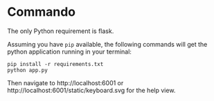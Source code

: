 # Commando

The only Python requirement is flask.

Assuming you have `pip` available, the following commands will get the python application running in your terminal:

    pip install -r requirements.txt
    python app.py

Then navigate to http://localhost:6001 or http://localhost:6001/static/keyboard.svg for the help view.

